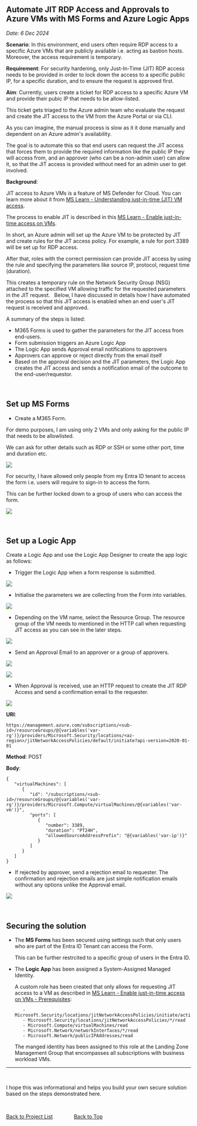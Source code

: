 

## Automate JIT RDP Access and Approvals to Azure VMs with MS Forms and Azure Logic Apps  
_Date: 6 Dec 2024_

**Scenario**: In this environment, end users often require RDP access to a specific Azure VMs that are publicly available i.e. acting as bastion hosts. Moreover, the access requirement is temporary. 

**Requirement**: For security hardening, only Just-In-Time (JIT) RDP access needs to be provided in order to lock down the access to a specific public IP, for a specific duration, and to ensure the request is approved first.

**Aim**: 
Currently, users create a ticket for RDP access to a specific Azure VM and provide their pubic IP that needs to be allow-listed. 

This ticket gets triaged to the Azure admin team who evaluate the request and create the JIT access to the VM from the Azure Portal or via CLI. 

As you can imagine, the manual process is slow as it it done manually and dependent on an Azure admin's availability.

The goal is to automate this so that end users can request the JIT access that forces them to provide the required information like the public IP they will access from, and an approver (who can be a non-admin user) can allow it, so that the JIT access is provided without need for an admin user to get involved. 

**Background**: 

JIT access to Azure VMs is a feature of MS Defender for Cloud. You can learn more about it from [MS Learn - Understanding just-in-time (JIT) VM access](https://learn.microsoft.com/en-us/azure/defender-for-cloud/just-in-time-access-overview?tabs=defender-for-container-arch-aks).

The process to enable JIT is described in this [MS Learn - Enable just-in-time access on VMs](https://learn.microsoft.com/en-us/azure/defender-for-cloud/just-in-time-access-usage). 

In short, an Azure admin will set up the Azure VM to be protected by JIT and create rules for the JIT access policy. For example, a rule for port 3389 will be set up for RDP access. 

After that, roles with the correct permission can provide JIT access by using the rule and specifying the parameters like source IP, protocol, request time (duration).

This creates a temporary rule on the Network Security Group (NSG) attached to the specified VM allowing traffic for the requested parameters in the JIT request. 
&nbsp; 
Below, I have discussed in details how I have automated the process so that this JIT access is enabled when an end user's JIT request is received and approved.

A summary of the steps is listed:
   - M365 Forms is used to gather the parameters for the JIT access from end-users. 
   - Form submission triggers an Azure Logic App
   - The Logic App sends Approval email notifications to approvers
   - Approvers can approve or reject directly from the email itself
   - Based on the approval decision and the JIT parameters, the Logic App creates the JIT access and sends a notification email of the outcome to the end-user/requestor.

&nbsp;

## Set up MS Forms 

- Create a M365 Form. 

For demo purposes, I am using only 2 VMs and only asking for the public IP that needs to be allowlisted. 

We can ask for other details such as RDP or SSH or some other port, time and duration etc. 

   ![](/assets/img/projects/jit_access/ms-form-fields.png)

For security, I have allowed only people from my Entra ID tenant to access the form i.e. users will require to sign-in to access the form. 

This can be further locked down to a group of users who can access the form. 

   ![](/assets/img/projects/jit_access/ms-form-settings.png)

&nbsp; 

## Set up a Logic App

Create a Logic App and use the Logic App Designer to create the app logic as follows:

- Trigger the Logic App when a form response is submitted. 

![](/assets/img/projects/jit_access/logic-app-trigger.png)

- Initialise the parameters we are collecting from the Form into variables.

![](/assets/img/projects/jit_access/logic-app-vars.png)

- Depending on the VM name, select the Resource Group. 
   The resource group of the VM needs to mentioned in the HTTP call when requesting JIT access as you can see in the later steps.

![](/assets/img/projects/jit_access/logic-app-set-rg.png)

- Send an Approval Email to an approver or a group of approvers.

![](/assets/img/projects/jit_access/logic-app-approval.png)

![](/assets/img/projects/jit_access/logic-app-approval-details.png)

- When Approval is received, use an HTTP request to create the JIT RDP Access and send a confirmation email to the requester.

![](/assets/img/projects/jit_access/logic-app-http.png)

**URI**:
   ```
   https://management.azure.com/subscriptions/<sub-id>/resourceGroups/@{variables('var-rg')}/providers/Microsoft.Security/locations/<az-region>/jitNetworkAccessPolicies/default/initiate?api-version=2020-01-01
   ```

**Method**: POST

**Body**:
   ```
   {
      "virtualMachines": [
         {
            "id": "/subscriptions/<sub-id>/resourceGroups/@{variables('var-rg')}/providers/Microsoft.Compute/virtualMachines/@{variables('var-vm')}",
            "ports": [
               {
                  "number": 3389,
                  "duration": "PT24H",
                  "allowedSourceAddressPrefix": "@{variables('var-ip')}"
               }
            ]
         }
      ]  
   }
   ```

- If rejected by approver, send a rejection email to requester. 
The confirmation and rejection emails are just simple notification emails without any options unlike the Approval email.

![](/assets/img/projects/jit_access/logic-app-rejection.png)

&nbsp;

## Securing the solution

   - The **MS Forms** has been secured using settings such that only users who are part of the Entra ID Tenant can access the Form.

     This can be further restrcited to a specific group of users in the Entra ID.

   - The **Logic App** has been assigned a System-Assigned Managed Identity.
     
     A custom role has been created that only allows for requesting JIT access to a VM as described in [MS Learn - Enable just-in-time access on VMs - Prerequisites](https://learn.microsoft.com/en-us/azure/defender-for-cloud/just-in-time-access-usage#prerequisites):

      ```
         - Microsoft.Security/locations/jitNetworkAccessPolicies/initiate/action
         - Microsoft.Security/locations/jitNetworkAccessPolicies/*/read
         - Microsoft.Compute/virtualMachines/read
         - Microsoft.Network/networkInterfaces/*/read
         - Microsoft.Network/publicIPAddresses/read
      ```

      The manged identity has been assigned to this role at the Landing Zone Management Group that encompasses all subscriptions with business workload VMs.   
 
---
&nbsp;    

I hope this was informational and helps you build your own secure solution based on the steps demonstrated here. 

&nbsp;

[Back to Project List](../projects) &emsp; &emsp; &emsp; [Back to Top](#top)